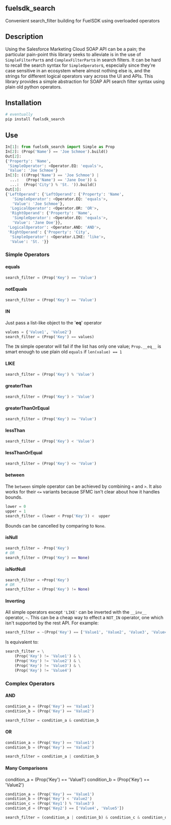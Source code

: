 fuelsdk_search
-------------------------


Convenient search_filter building for FuelSDK using overloaded operators


## Description


Using the Salesforce Marketing Cloud SOAP API can be a pain; the particular pain-point this library seeks to alleviate
is in the use of `SimpleFilterPart`s and `ComplexFilterPart`s in search filters. It can be hard to recall the search
syntax for `SimpleOperator`s, especially since they're case sensitive in an ecosystem where almost nothing else is, and
the strings for different logical operators vary across the UI and APIs. This library provides a simple abstraction for
SOAP API search filter syntax using plain old python operators.

## Installation

```bash
# eventually
pip install fuelsdk_search
```

## Use

```python
In[1]: from fuelsdk_search import Simple as Prop
In[2]: (Prop('Name') == 'Joe Schmoe').build()
Out[2]: 
{'Property': 'Name',
 'SimpleOperator': <Operator.EQ: 'equals'>,
 'Value': 'Joe Schmoe'}
In[3]: (((Prop('Name') == 'Joe Schmoe') |
  ...:   (Prop('Name') == 'Jane Doe')) &
  ...:  (Prop('City') % 'St. ')).build()
Out[3]: 
{'LeftOperand': {'LeftOperand': {'Property': 'Name',
   'SimpleOperator': <Operator.EQ: 'equals'>,
   'Value': 'Joe Schmoe'},
  'LogicalOperator': <Operator.OR: 'OR'>,
  'RightOperand': {'Property': 'Name',
   'SimpleOperator': <Operator.EQ: 'equals'>,
   'Value': 'Jane Doe'}},
 'LogicalOperator': <Operator.AND: 'AND'>,
 'RightOperand': {'Property': 'City',
  'SimpleOperator': <Operator.LIKE: 'like'>,
  'Value': 'St. '}}
```

### Simple Operators

#### equals

```python
search_filter = (Prop('Key') == 'Value')
```

#### notEquals

```python
search_filter = (Prop('Key') == 'Value')
```

#### IN

Just pass a list-like object to the '__eq__' operator

```python
values = {'Value1', 'Value2'}
search_filter = (Prop('Key') == values)
```

The `IN` simple operator will fail if the list has only one value; `Prop.__eq__` is smart enough to use plain old
`equals` if `len(value) == 1`

#### LIKE

```python
search_filter = (Prop('Key') % 'Value')
```
    
#### greaterThan

```python
search_filter = (Prop('Key') > 'Value')
```

#### greaterThanOrEqual

```python
search_filter = (Prop('Key') >= 'Value')
```

#### lessThan

```python
search_filter = (Prop('Key') < 'Value')
```

#### lessThanOrEqual

```python
search_filter = (Prop('Key') <= 'Value')
```

#### between

The `between` simple operator can be achieved by combining `<` and `>`. It also works for their `<=` variants because
SFMC isn't clear about how it handles bounds. 

```python
lower = 0
upper = 1
search_filter = (lower < Prop('Key')) <  upper
```

Bounds can be cancelled by comparing to `None`.

#### isNull

```python
search_filter = -Prop('Key')
# OR
search_filter = (Prop('Key') == None)
```

#### isNotNull

```python
search_filter = +Prop('Key')
# OR
search_filter = (Prop('Key') != None)
```

#### Inverting

All simple operators except `'LIKE'` can be inverted with the `__inv__` operator, `~`.
This can be a cheap way to effect a `NOT_IN` operator, one which isn't supported by the rest API. For example:

```python
search_filter = ~(Prop('Key') == ['Value1', 'Value2', 'Value3', 'Value4'])
```
Is equivalent to:
```python
search_filter = \
    (Prop('Key') != 'Value1') & \
    (Prop('Key') != 'Value2') & \
    (Prop('Key') != 'Value3') & \
    (Prop('Key') != 'Value4')
```

### Complex Operators

#### AND

```python
condition_a = (Prop('Key') == 'Value1')
condition_b = (Prop('Key') == 'Value2')

search_filter = condition_a & condition_b
```

#### OR

```python
condition_a = (Prop('Key') == 'Value1')
condition_b = (Prop('Key') == 'Value2')

search_filter = condition_a | condition_b
```

#### Many Comparisons

condition_a = (Prop('Key') == 'Value1')
condition_b = (Prop('Key') == 'Value2')

```python
condition_a = (Prop('Key') == 'Value1')
condition_b = (Prop('Key') < 'Value2')
condition_c = (Prop('Key1') % 'Value3')
condition_d = (Prop('Key2') == ['Value4', 'Value5'])

search_filter = (condition_a | condition_b) & condition_c & condition_d
```
